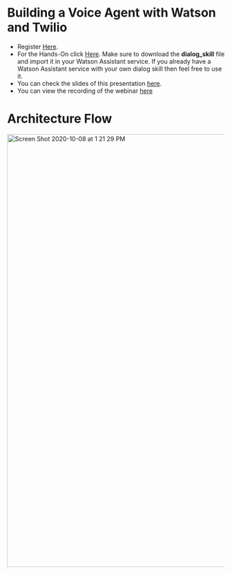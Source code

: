 
# Building a Voice Agent with Watson and Twilio

- Register [Here](http://ibm.biz/WatsonTwilio).</br>
- For the Hands-On click [Here](https://www.ibm.com/cloud/garage/dte/tutorial/watson-assistant-features-lab-2-voice-integration/). Make sure to download the __dialog_skill__ file and import it in your Watson Assistant service. If you already have a Watson Assistant service with your own dialog skill then feel free to use it.</br>
- You can check the slides of this presentation [here](https://fawazsiddiqi.github.io/WatsonTwilio/#/).</br>
- You can view the recording of the webinar [here](https://www.crowdcast.io/e/voice-agent-twilio)
# Architecture Flow

<img width="1000" alt="Screen Shot 2020-10-08 at 1 21 29 PM" src="https://user-images.githubusercontent.com/15332386/95439851-3a581800-0969-11eb-888d-b181ca4104fb.png">




